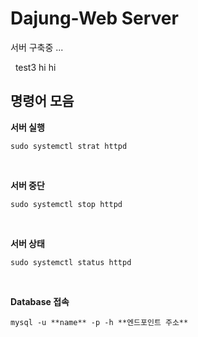 # Dajung-Web Server

서버 구축중 ...

&nbsp;
test3
hi
hi


## 명령어 모음

**서버 실행**

```
sudo systemctl strat httpd
```
&nbsp;

**서버 중단**

```
sudo systemctl stop httpd
```
&nbsp;

**서버 상태**

```
sudo systemctl status httpd
```
&nbsp;

**Database 접속**

```
mysql -u **name** -p -h **엔드포인트 주소**
```

